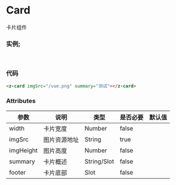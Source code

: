 # Card
卡片组件
### 实例;
</br>
<z-card imgSrc="zj-web-ui/vue.png" summary="测试"></z-card>

### 代码
```html
<z-card imgSrc="/vue.png" summary="测试"></z-card>
```
### Attributes
| 参数      | 说明         | 类型        | 是否必要 | 默认值 |
| --------- | ------------ | ----------- | -------- | ------ |
| width     | 卡片宽度     | Number      | false    |        |
| imgSrc    | 图片资源地址 | String      | true     |        |
| imgHeight | 图片高度     | Number      | false    |        |
| summary   | 卡片概述     | String/Slot | false    |        |
| footer    | 卡片底部     | Slot        | false    |        |
